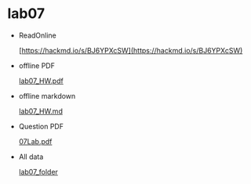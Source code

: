 # lab07

* ReadOnline

    [https://hackmd.io/s/BJ6YPXcSW](https://hackmd.io/s/BJ6YPXcSW)

* offline PDF

    [lab07_HW.pdf](https://github.com/linnil1/Lab304_2017summer/blob/master/lab07/lab07_HW.pdf)

* offline markdown

    [lab07_HW.md](https://github.com/linnil1/Lab304_2017summer/blob/master/lab07/lab07_HW.md)

* Question PDF

    [07Lab.pdf](https://github.com/linnil1/Lab304_2017summer/blob/master/lab07/07Lab.pdf)

* All data

    [lab07_folder](https://github.com/linnil1/Lab304_2017summer/tree/master/lab07)

